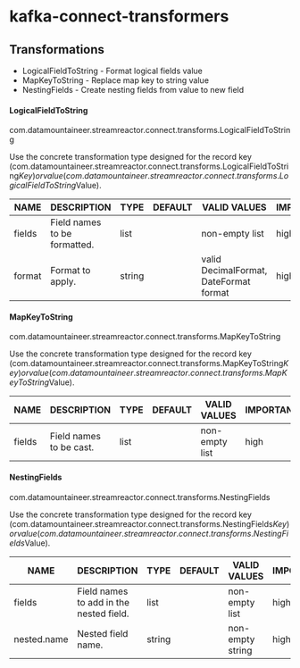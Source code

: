 # kafka-connect-transformers

## Transformations

- LogicalFieldToString - Format logical fields value
- MapKeyToString - Replace map key to string value
- NestingFields - Create nesting fields from value to new field

#### LogicalFieldToString
com.datamountaineer.streamreactor.connect.transforms.LogicalFieldToString

Use the concrete transformation type designed for the record key (com.datamountaineer.streamreactor.connect.transforms.LogicalFieldToString$Key) or value (com.datamountaineer.streamreactor.connect.transforms.LogicalFieldToString$Value).

| NAME | DESCRIPTION | TYPE | DEFAULT | VALID VALUES | IMPORTANCE |
| ------ | ------ | ------ | ------ | ------ | ------ |
| fields | Field names to be formatted. |list||non-empty list| high|
| format | Format to apply. |string||valid DecimalFormat, DateFormat format| high|

#### MapKeyToString
com.datamountaineer.streamreactor.connect.transforms.MapKeyToString

Use the concrete transformation type designed for the record key (com.datamountaineer.streamreactor.connect.transforms.MapKeyToString$Key) or value (com.datamountaineer.streamreactor.connect.transforms.MapKeyToString$Value).

| NAME | DESCRIPTION | TYPE | DEFAULT | VALID VALUES | IMPORTANCE |
| ------ | ------ | ------ | ------ | ------ | ------ |
| fields | Field names to be cast. |list||non-empty list| high|

#### NestingFields
com.datamountaineer.streamreactor.connect.transforms.NestingFields

Use the concrete transformation type designed for the record key (com.datamountaineer.streamreactor.connect.transforms.NestingFields$Key) or value (com.datamountaineer.streamreactor.connect.transforms.NestingFields$Value).

| NAME | DESCRIPTION | TYPE | DEFAULT | VALID VALUES | IMPORTANCE |
| ------ | ------ | ------ | ------ | ------ | ------ |
| fields | Field names to add in the nested field. |list||non-empty list| high|
| nested.name | Nested field name. |string||non-empty string| high|
